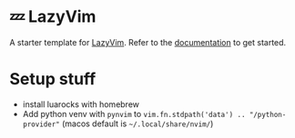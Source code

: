 # 💤 LazyVim

A starter template for [LazyVim](https://github.com/LazyVim/LazyVim).
Refer to the [documentation](https://lazyvim.github.io/installation) to get started.


# Setup stuff
- install luarocks with homebrew
- Add python venv with `pynvim` to `vim.fn.stdpath('data') .. "/python-provider"` (macos default is `~/.local/share/nvim/`)

